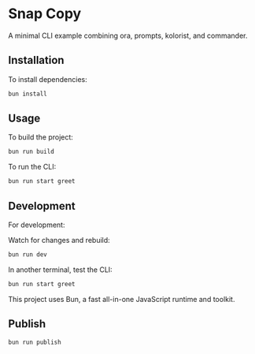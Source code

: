 # Snap Copy

A minimal CLI example combining ora, prompts, kolorist, and commander.

## Installation

To install dependencies:

```bash
bun install
```

## Usage

To build the project:

```bash
bun run build
```

To run the CLI:

```bash
bun run start greet
```

## Development

For development:

Watch for changes and rebuild:

```bash
bun run dev
```

In another terminal, test the CLI:

```bash
bun run start greet
```

This project uses Bun, a fast all-in-one JavaScript runtime and toolkit.

## Publish

```bash
bun run publish
```
